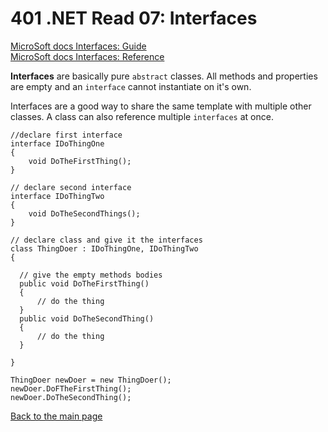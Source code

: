# 401 .NET Read 07: Interfaces
[MicroSoft docs Interfaces: Guide](https://docs.microsoft.com/en-us/dotnet/csharp/programming-guide/interfaces/)<br>
[MicroSoft docs Interfaces: Reference](https://docs.microsoft.com/en-us/dotnet/csharp/language-reference/keywords/interface)<br>

**Interfaces** are basically pure `abstract` classes.  All methods and properties are empty and an `interface` cannot instantiate on it's own.

Interfaces are a good way to share the same template with multiple other classes.  A class can also reference multiple `interfaces` at once.

```
//declare first interface
interface IDoThingOne
{
    void DoTheFirstThing();
}

// declare second interface
interface IDoThingTwo
{
    void DoTheSecondThings();
}

// declare class and give it the interfaces
class ThingDoer : IDoThingOne, IDoThingTwo
{

  // give the empty methods bodies
  public void DoTheFirstThing()
  {
      // do the thing
  }
  public void DoTheSecondThing()
  {
      // do the thing
  }

}
```
```
ThingDoer newDoer = new ThingDoer();
newDoer.DoFTheFirstThing();
newDoer.DoTheSecondThing();
```

[Back to the main page](../README.md) 